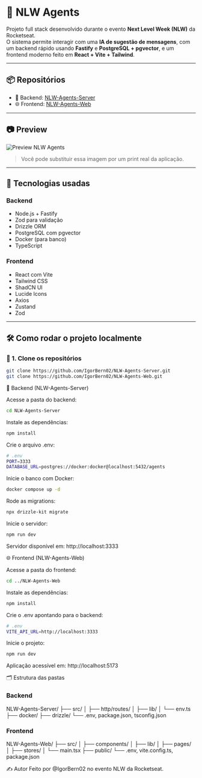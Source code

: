 # 🧠 NLW Agents

Projeto full stack desenvolvido durante o evento **Next Level Week (NLW)** da Rocketseat.  
O sistema permite interagir com uma **IA de sugestão de mensagens**, com um backend rápido usando **Fastify** e **PostgreSQL + pgvector**, e um frontend moderno feito em **React + Vite + Tailwind**.

---

## 📦 Repositórios

- 🔗 Backend: [NLW-Agents-Server](https://github.com/IgorBern02/NLW-Agents-Server)
- 🌐 Frontend: [NLW-Agents-Web](https://github.com/IgorBern02/NLW-Agents-Web)

---

## 📷 Preview

![Preview NLW Agents](https://via.placeholder.com/1000x500?text=Insira+um+print+do+projeto+rodando+aqui)

> Você pode substituir essa imagem por um print real da aplicação.

---

## 🚀 Tecnologias usadas

### Backend

- Node.js + Fastify
- Zod para validação
- Drizzle ORM
- PostgreSQL com pgvector
- Docker (para banco)
- TypeScript

### Frontend

- React com Vite
- Tailwind CSS
- ShadCN UI
- Lucide Icons
- Axios
- Zustand
- Zod

---

## 🛠️ Como rodar o projeto localmente

### 🔧 1. Clone os repositórios

```bash
git clone https://github.com/IgorBern02/NLW-Agents-Server.git
git clone https://github.com/IgorBern02/NLW-Agents-Web.git
```

🧠 Backend (NLW-Agents-Server)

Acesse a pasta do backend:

```bash
cd NLW-Agents-Server
```

Instale as dependências:

```bash
npm install
```

Crie o arquivo .env:

```bash
# .env
PORT=3333
DATABASE_URL=postgres://docker:docker@localhost:5432/agents
```

Inicie o banco com Docker:

```bash
docker compose up -d
```

Rode as migrations:

```bash
npx drizzle-kit migrate
```

Inicie o servidor:

```bash
npm run dev
```

Servidor disponível em: http://localhost:3333

🌐 Frontend (NLW-Agents-Web)

Acesse a pasta do frontend:

```bash
cd ../NLW-Agents-Web
```

Instale as dependências:

```bash
npm install
```

Crie o .env apontando para o backend:

```bash
# .env
VITE_API_URL=http://localhost:3333
```

Inicie o projeto:

```bash
npm run dev
```

Aplicação acessível em: http://localhost:5173

🗂 Estrutura das pastas

### Backend

NLW-Agents-Server/
├── src/
│ ├── http/routes/
│ ├── lib/
│ └── env.ts
├── docker/
├── drizzle/
└── .env, package.json, tsconfig.json

### Frontend

NLW-Agents-Web/
├── src/
│ ├── components/
│ ├── lib/
│ ├── pages/
│ ├── stores/
│ └── main.tsx
├── public/
└── .env, vite.config.ts, package.json

✍️ Autor
Feito por @IgorBern02 no evento NLW da Rocketseat.
